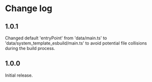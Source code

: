 # Change log
## 1.0.1
Changed default 'entryPoint' from 'data/main.ts' to 'data/system_template_esbuild/main.ts' to avoid potential file collisions during the build process.

## 1.0.0
Initial release.
